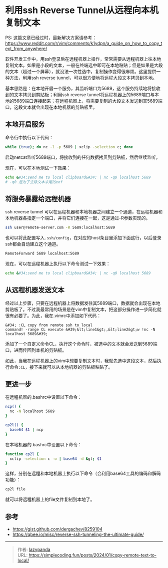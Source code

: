 # 利用ssh Reverse Tunnel从远程向本机复制文本


PS: 这篇文章已经过时，最新解决方案请参考：https://www.reddit.com/r/vim/comments/k1ydpn/a_guide_on_how_to_copy_text_from_anywhere/

软件开发工作中，用ssh登录后在远程机器上操作，常常需要从远程机器上往本地复制文本。如果是小段的文本，一般在终端选中即可在本地粘贴；但是如果是大段的文本（超过一个屏幕），就没法一次性选中，复制操作变得很麻烦。这里提供一种方法，利用ssh reverse tunnel，可以很方便地将远程大段文本拷贝到本地。

基本思路是：在本地开启一个服务，其监听端口为5689，这个服务持续地将接收到的文本拷贝到剪贴板；利用ssh reverse tunnel将远程机器上的5689端口与本地的5689端口连接起来；在远程机器上，将需要复制的大段文本发送到其5689端口，这段文本就会出现在本地机器的剪贴板里。

## 本地开启服务
命令行中执行以下代码：
```bash
while (true); do nc -l -p 5689 | xclip -selection c; done
```
启动netcat监听5689端口，将接收到的任何数据拷贝到剪贴板，然后继续监听。

现在，可以在本地测试一下效果：
```bash
echo &#34;send me to local clipboard&#34; | nc -q0 localhost 5689
# -q0 是为了去除文本末尾的eof
```
## 将服务暴露给远程机器
ssh reverse tunnel 可以在远程机器和本地机器之间建立一个通道，在远程机器和本地机器各指定一个端口，并将它们连接在一起，这是通过-R参数实现的。
```bash
ssh user@remote-server.com -R 5689:localhost:5689
```
也可以将此配置写入`.ssh/config`，在对应的host条目里添加下面这行，以后登录ssh都会自动建立这个通道。
```bash
RemoteForward 5689 localhost:5689
```
现在，可以在远程机器上执行以下命令测试一下效果：
```bash
echo &#34;send me to local clipboard&#34; | nc -q0 localhost 5689
```
## 从远程机器发送文本
经过以上步骤，只要在远程机器上将数据发往其5689端口，数据就会出现在本地剪贴板了。不过我最常用的场景是在vim中复制文本，把这部分操作进一步简化就很有必要了。为此，我在.vimrc中添加如下代码：
```vim
&#34; :CL copy from remote ssh to local
command! -range CL execute &#39;&lt;line1&gt;,&lt;line2&gt;w !nc -N localhost 5689&#39;
```
添加了一个自定义命令CL，执行这个命令时，被选中的文本就会发送到5689端口，进而传回到本机的剪贴板。

如此，当我在远程机器上的vim中想要复制文本时，我就先选中这段文本，然后执行命令`:CL`，接下来就可以从本地机器的剪贴板粘贴了。

## 更进一步
在远程机器的.bashrc中设置以下命令：
```bash
ncp() {
  nc -N localhost 5689
}

cp2l() {
  base64 $1 | ncp
}
```
在本地机器的.bashrc中设置以下命令：
```bash
function cp2l {
  xclip -selection c -o | base64 -d &gt; $1
}
```

这样，分别在远程和本地机器上执行以下命令（会利用base64工具的编码和解码功能）：
```bash
cp2l file
```
就可以将远程机器上的file文件复制到本地了。

## 参考
- https://gist.github.com/dergachev/8259104
- https://qbee.io/misc/reverse-ssh-tunneling-the-ultimate-guide/


---

> 作者: [lazypanda](https://github.com/wanghuibin0)  
> URL: https://simplecoding.fun/posts/2024/01/copy-remote-text-to-local/  

